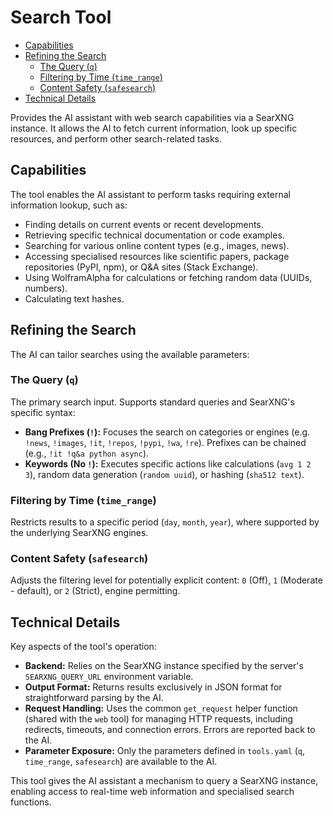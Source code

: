 # Search Tool

- [Capabilities](#capabilities)
- [Refining the Search](#refining-the-search)
  - [The Query (`q`)](#the-query-q)
  - [Filtering by Time (`time_range`)](#filtering-by-time-time_range)
  - [Content Safety (`safesearch`)](#content-safety-safesearch)
- [Technical Details](#technical-details)

Provides the AI assistant with web search capabilities via a SearXNG instance. It allows the AI to
fetch current information, look up specific resources, and perform other search-related tasks.

## Capabilities

The tool enables the AI assistant to perform tasks requiring external information lookup, such as:

- Finding details on current events or recent developments.
- Retrieving specific technical documentation or code examples.
- Searching for various online content types (e.g., images, news).
- Accessing specialised resources like scientific papers, package repositories (PyPI, npm), or Q&A
  sites (Stack Exchange).
- Using WolframAlpha for calculations or fetching random data (UUIDs, numbers).
- Calculating text hashes.

## Refining the Search

The AI can tailor searches using the available parameters:

### The Query (`q`)

The primary search input. Supports standard queries and SearXNG's specific syntax:

- **Bang Prefixes (`!`):** Focuses the search on categories or engines (e.g. `!news`, `!images`,
  `!it`, `!repos`, `!pypi`, `!wa`, `!re`). Prefixes can be chained (e.g., `!it !q&a python async`).
- **Keywords (No `!`):** Executes specific actions like calculations (`avg 1 2 3`), random data
  generation (`random uuid`), or hashing (`sha512 text`).

### Filtering by Time (`time_range`)

Restricts results to a specific period (`day`, `month`, `year`), where supported by the underlying
SearXNG engines.

### Content Safety (`safesearch`)

Adjusts the filtering level for potentially explicit content: `0` (Off), `1` (Moderate - default),
or `2` (Strict), engine permitting.

## Technical Details

Key aspects of the tool's operation:

- **Backend:** Relies on the SearXNG instance specified by the server's `SEARXNG_QUERY_URL`
  environment variable.
- **Output Format:** Returns results exclusively in JSON format for straightforward parsing by the AI.
- **Request Handling:** Uses the common `get_request` helper function (shared with the `web` tool)
  for managing HTTP requests, including redirects, timeouts, and connection errors. Errors are
  reported back to the AI.
- **Parameter Exposure:** Only the parameters defined in `tools.yaml` (`q`, `time_range`,
  `safesearch`) are available to the AI.

This tool gives the AI assistant a mechanism to query a SearXNG instance, enabling access to
real-time web information and specialised search functions.
